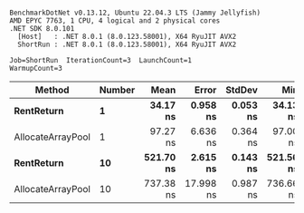```

BenchmarkDotNet v0.13.12, Ubuntu 22.04.3 LTS (Jammy Jellyfish)
AMD EPYC 7763, 1 CPU, 4 logical and 2 physical cores
.NET SDK 8.0.101
  [Host]   : .NET 8.0.1 (8.0.123.58001), X64 RyuJIT AVX2
  ShortRun : .NET 8.0.1 (8.0.123.58001), X64 RyuJIT AVX2

Job=ShortRun  IterationCount=3  LaunchCount=1  
WarmupCount=3  

```
| Method            | Number | Mean      | Error     | StdDev   | Min       | Max       | Allocated |
|------------------ |------- |----------:|----------:|---------:|----------:|----------:|----------:|
| **RentReturn**        | **1**      |  **34.17 ns** |  **0.958 ns** | **0.053 ns** |  **34.13 ns** |  **34.23 ns** |         **-** |
| AllocateArrayPool | 1      |  97.27 ns |  6.636 ns | 0.364 ns |  97.00 ns |  97.68 ns |         - |
| **RentReturn**        | **10**     | **521.70 ns** |  **2.615 ns** | **0.143 ns** | **521.56 ns** | **521.85 ns** |         **-** |
| AllocateArrayPool | 10     | 737.38 ns | 17.998 ns | 0.987 ns | 736.66 ns | 738.51 ns |         - |
